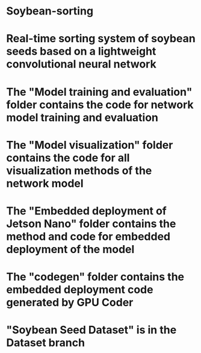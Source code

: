 # Soybean-sorting
# Real-time sorting system of soybean seeds based on a lightweight convolutional neural network
# The "Model training and evaluation" folder contains the code for network model training and evaluation
# The "Model visualization" folder contains the code for all visualization methods of the network model
# The "Embedded deployment of Jetson Nano" folder contains the method and code for embedded deployment of the model
# The "codegen" folder contains the embedded deployment code generated by GPU Coder
# "Soybean Seed Dataset" is in the Dataset branch
